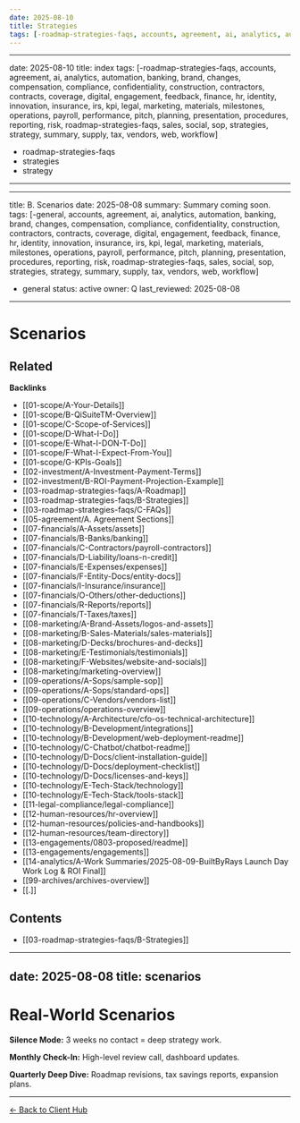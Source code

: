 ```yaml
---
date: 2025-08-10
title: Strategies
tags: [-roadmap-strategies-faqs, accounts, agreement, ai, analytics, automation, banking, brand, changes, compensation, compliance, confidentiality, construction, contractors, contracts, coverage, digital, engagement, feedback, finance, hr, identity, innovation, insurance, irs, kpi, legal, marketing, materials, milestones, operations, payroll, performance, pitch, planning, presentation, procedures, reporting, risk, roadmap-strategies-faqs, sales, social, sop, strategies, strategy, summary, supply, tax, vendors, web, workflow]
---
```

---
date: 2025-08-10
title: index
tags: [-roadmap-strategies-faqs, accounts, agreement, ai, analytics, automation, banking, brand, changes, compensation, compliance, confidentiality, construction, contractors, contracts, coverage, digital, engagement, feedback, finance, hr, identity, innovation, insurance, irs, kpi, legal, marketing, materials, milestones, operations, payroll, performance, pitch, planning, presentation, procedures, reporting, risk, roadmap-strategies-faqs, sales, social, sop, strategies, strategy, summary, supply, tax, vendors, web, workflow]
  - roadmap-strategies-faqs
  - strategies
  - strategy
---
---
title: B. Scenarios
date: 2025-08-08
summary: Summary coming soon.
tags: [-general, accounts, agreement, ai, analytics, automation, banking, brand, changes, compensation, compliance, confidentiality, construction, contractors, contracts, coverage, digital, engagement, feedback, finance, hr, identity, innovation, insurance, irs, kpi, legal, marketing, materials, milestones, operations, payroll, performance, pitch, planning, presentation, procedures, reporting, risk, roadmap-strategies-faqs, sales, social, sop, strategies, strategy, summary, supply, tax, vendors, web, workflow]
  - general
status: active
owner: Q
last_reviewed: 2025-08-08
---
# Scenarios

<!-- RELATED:START -->

## Related
**Backlinks**
- [[01-scope/A-Your-Details]]
- [[01-scope/B-QiSuiteTM-Overview]]
- [[01-scope/C-Scope-of-Services]]
- [[01-scope/D-What-I-Do]]
- [[01-scope/E-What-I-DON-T-Do]]
- [[01-scope/F-What-I-Expect-From-You]]
- [[01-scope/G-KPIs-Goals]]
- [[02-investment/A-Investment-Payment-Terms]]
- [[02-investment/B-ROI-Payment-Projection-Example]]
- [[03-roadmap-strategies-faqs/A-Roadmap]]
- [[03-roadmap-strategies-faqs/B-Strategies]]
- [[03-roadmap-strategies-faqs/C-FAQs]]
- [[05-agreement/A. Agreement Sections]]
- [[07-financials/A-Assets/assets]]
- [[07-financials/B-Banks/banking]]
- [[07-financials/C-Contractors/payroll-contractors]]
- [[07-financials/D-Liability/loans-n-credit]]
- [[07-financials/E-Expenses/expenses]]
- [[07-financials/F-Entity-Docs/entity-docs]]
- [[07-financials/I-Insurance/insurance]]
- [[07-financials/O-Others/other-deductions]]
- [[07-financials/R-Reports/reports]]
- [[07-financials/T-Taxes/taxes]]
- [[08-marketing/A-Brand-Assets/logos-and-assets]]
- [[08-marketing/B-Sales-Materials/sales-materials]]
- [[08-marketing/D-Decks/brochures-and-decks]]
- [[08-marketing/E-Testimonials/testimonials]]
- [[08-marketing/F-Websites/website-and-socials]]
- [[08-marketing/marketing-overview]]
- [[09-operations/A-Sops/sample-sop]]
- [[09-operations/A-Sops/standard-ops]]
- [[09-operations/C-Vendors/vendors-list]]
- [[09-operations/operations-overview]]
- [[10-technology/A-Architecture/cfo-os-technical-architecture]]
- [[10-technology/B-Development/integrations]]
- [[10-technology/B-Development/web-deployment-readme]]
- [[10-technology/C-Chatbot/chatbot-readme]]
- [[10-technology/D-Docs/client-installation-guide]]
- [[10-technology/D-Docs/deployment-checklist]]
- [[10-technology/D-Docs/licenses-and-keys]]
- [[10-technology/E-Tech-Stack/technology]]
- [[10-technology/E-Tech-Stack/tools-stack]]
- [[11-legal-compliance/legal-compliance]]
- [[12-human-resources/hr-overview]]
- [[12-human-resources/policies-and-handbooks]]
- [[12-human-resources/team-directory]]
- [[13-engagements/0803-proposed/readme]]
- [[13-engagements/engagements]]
- [[14-analytics/A-Work Summaries/2025-08-09-BuiltByRays Launch Day Work Log & ROI Final]]
- [[99-archives/archives-overview]]
- [[.]]

<!-- RELATED:END -->


<!-- AUTO-TOC:START -->

## Contents
- [[03-roadmap-strategies-faqs/B-Strategies]]

<!-- AUTO-TOC:END -->


---
date: 2025-08-08
title: scenarios
---
# Real-World Scenarios

**Silence Mode:**
3 weeks no contact = deep strategy work.

**Monthly Check-In:**
High-level review call, dashboard updates.

**Quarterly Deep Dive:**
Roadmap revisions, tax savings reports, expansion plans.

---
[← Back to Client Hub](https://www.builtbyrays.com/Client-Vault/portal)
